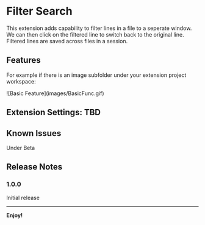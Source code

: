 # Filter Search

This extension adds capability to filter lines in a file to a seperate window. We can then click on the filtered line to switch back to the original line. Filtered lines are saved across files in a session.

## Features

For example if there is an image subfolder under your extension project workspace:

\!\[Basic Feature\]\(images/BasicFunc.gif\)

<!-- > Tip: Many popular extensions utilize animations. This is an excellent way to show off your extension! We recommend short, focused animations that are easy to follow. -->

## Extension Settings: TBD

<!-- Include if your extension adds any VS Code settings through the `contributes.configuration` extension point.

For example:

This extension contributes the following settings:

* `myExtension.enable`: enable/disable this extension
* `myExtension.thing`: set to `blah` to do something -->

## Known Issues

Under Beta

## Release Notes

### 1.0.0

Initial release

-----------------------------------------------------------------------------------------------------------
<!-- ## Following extension guidelines

Ensure that you've read through the extensions guidelines and follow the best practices for creating your extension.

* [Extension Guidelines](https://code.visualstudio.com/api/references/extension-guidelines)

## Working with Markdown

**Note:** You can author your README using Visual Studio Code.  Here are some useful editor keyboard shortcuts:

* Split the editor (`Cmd+\` on macOS or `Ctrl+\` on Windows and Linux)
* Toggle preview (`Shift+CMD+V` on macOS or `Shift+Ctrl+V` on Windows and Linux)
* Press `Ctrl+Space` (Windows, Linux, macOS) to see a list of Markdown snippets

### For more information

* [Visual Studio Code's Markdown Support](http://code.visualstudio.com/docs/languages/markdown)
* [Markdown Syntax Reference](https://help.github.com/articles/markdown-basics/)
 -->
**Enjoy!**
